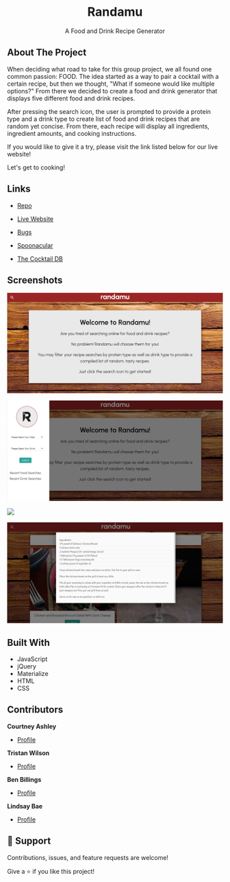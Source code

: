 <h1 align="center">Randamu</h1>

<p align="center">A Food and Drink Recipe Generator</p> 

## About The Project

When deciding what road to take for this group project, we all found one common passion: FOOD. The idea started as a way to pair a cocktail with a certain recipe, but then we thought, "What if someone would like multiple options?" From there we decided to create a food and drink generator that displays five different food and drink recipes.    

After pressing the search icon, the user is prompted to provide a protein type and a drink type to create list of food and drink recipes that are random yet concise. From there, each recipe will display all ingredients, ingredient amounts, and cooking instructions.    

If you would like to give it a try, please visit the link listed below for our live website!    

Let's get to cooking!    

## Links

- [Repo](https://github.com/cmash93/Randamu "<project-name> Repo")

- [Live Website](https://cmash93.github.io/Randamu/ "Live View")

- [Bugs](https://cmash93.github.io/Randamu/issues "Issues Page")

- [Spoonacular](https://spoonacular.com/food-api/docs "API")

- [The Cocktail DB](https://www.thecocktaildb.com/api.php "API")

## Screenshots

![Home Page](./assets/images/Randamu1.png "Home Page")

![](./assets/images/Randamu2.png)

![](./assets/images/Randamu3.png)

![](./assets/images/Randamu4.png)


## Built With

- JavaScript
- jQuery
- Materialize
- HTML
- CSS



## Contributors

**Courtney Ashley**

- [Profile](https://github.com/cmash93 "Rohit jain")

**Tristan Wilson**

- [Profile](https://github.com/TristanW63 "Rohit jain")

**Ben Billings**

- [Profile](https://github.com/benbillings "Rohit jain")

**Lindsay Bae**

- [Profile](https://github.com/baelindsay "Rohit jain")

## 🤝 Support

Contributions, issues, and feature requests are welcome!

Give a ⭐️ if you like this project!


